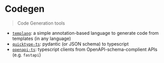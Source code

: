 # Codegen

> Code Generation tools


- [`templang`](templang): a simple annotation-based language to generate code from templates (in any language)
- [`quicktype-ts`](quicktype-ts): pydantic (or JSON schema) to typescript
- [`openapi-ts`](openapi-ts): typescript clients from OpenAPI-schema-complient APIs (e.g. `fastapi`)